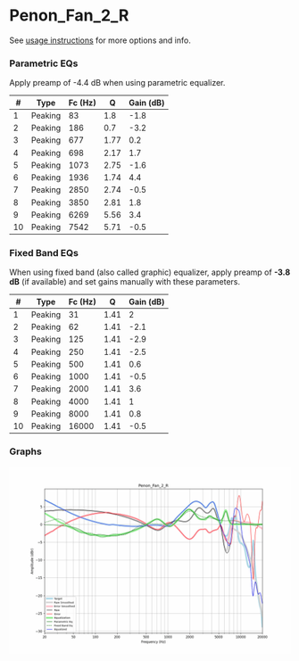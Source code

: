 # Penon_Fan_2_R
See [usage instructions](https://github.com/jaakkopasanen/AutoEq#usage) for more options and info.

### Parametric EQs
Apply preamp of -4.4 dB when using parametric equalizer.

|   # | Type    |   Fc (Hz) |    Q |   Gain (dB) |
|-----|---------|-----------|------|-------------|
|   1 | Peaking |        83 | 1.8  |        -1.8 |
|   2 | Peaking |       186 | 0.7  |        -3.2 |
|   3 | Peaking |       677 | 1.77 |         0.2 |
|   4 | Peaking |       698 | 2.17 |         1.7 |
|   5 | Peaking |      1073 | 2.75 |        -1.6 |
|   6 | Peaking |      1936 | 1.74 |         4.4 |
|   7 | Peaking |      2850 | 2.74 |        -0.5 |
|   8 | Peaking |      3850 | 2.81 |         1.8 |
|   9 | Peaking |      6269 | 5.56 |         3.4 |
|  10 | Peaking |      7542 | 5.71 |        -0.5 |

### Fixed Band EQs
When using fixed band (also called graphic) equalizer, apply preamp of **-3.8 dB** (if available) and set gains manually with these parameters.

|   # | Type    |   Fc (Hz) |    Q |   Gain (dB) |
|-----|---------|-----------|------|-------------|
|   1 | Peaking |        31 | 1.41 |         2   |
|   2 | Peaking |        62 | 1.41 |        -2.1 |
|   3 | Peaking |       125 | 1.41 |        -2.9 |
|   4 | Peaking |       250 | 1.41 |        -2.5 |
|   5 | Peaking |       500 | 1.41 |         0.6 |
|   6 | Peaking |      1000 | 1.41 |        -0.5 |
|   7 | Peaking |      2000 | 1.41 |         3.6 |
|   8 | Peaking |      4000 | 1.41 |         1   |
|   9 | Peaking |      8000 | 1.41 |         0.8 |
|  10 | Peaking |     16000 | 1.41 |        -0.5 |

### Graphs
![](./Penon_Fan_2_R.png)
